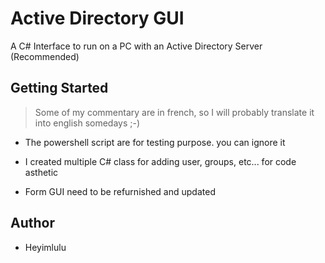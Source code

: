 # Active Directory GUI

A C# Interface to run on a PC with an Active Directory Server (Recommended)

## Getting Started

> Some of my commentary are in french, so I will probably translate it into english somedays ;-)

- The powershell script are for testing purpose. you can ignore it

- I created multiple C# class for adding user, groups, etc... for code asthetic

- Form GUI need to be refurnished and updated

## Author

- Heyimlulu
